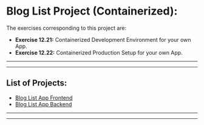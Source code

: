 # Blog List Project (Containerized):

The exercises corresponding to this project are:

- **Exercise 12.21:** Containerized Development Environment for your own App.
- **Exercise 12.22:** Containerized Production Setup for your own App.

---
---

## List of Projects:

- [Blog List App Frontend](./bloglist-frontend)
- [Blog List App Backend](./bloglist-backend)

---
---